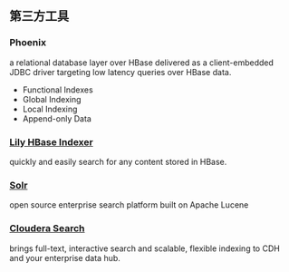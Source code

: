 ## 第三方工具
### Phoenix
a relational database layer over HBase delivered as a client-embedded JDBC driver targeting low latency queries over HBase data.

* Functional Indexes
* Global Indexing
* Local Indexing
* Append-only Data

### [Lily HBase Indexer](http://ngdata.github.io/hbase-indexer/)
quickly and easily search for any content stored in HBase.

### [Solr](http://lucene.apache.org/solr/)
open source enterprise search platform built on Apache Lucene

### [Cloudera Search](http://www.cloudera.com/content/cloudera/en/products-and-services/cdh/search.html)
brings full-text, interactive search and scalable, flexible indexing to CDH and your enterprise data hub.